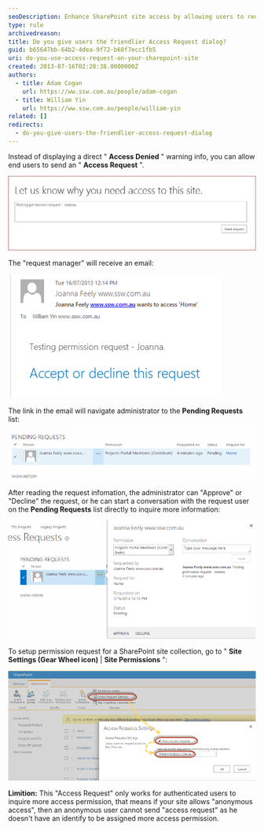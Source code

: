 ```yaml
---
seoDescription: Enhance SharePoint site access by allowing users to request permission and facilitating administrator approval or denial.
type: rule
archivedreason:
title: Do you give users the friendlier Access Request dialog?
guid: b65647bb-64b2-4dea-9f72-b68f7ecc1fb5
uri: do-you-use-access-request-on-your-sharepoint-site
created: 2013-07-16T02:20:38.0000000Z
authors:
  - title: Adam Cogan
    url: https://ww.ssw.com.au/people/adam-cogan
  - title: William Yin
    url: https://ww.ssw.com.au/people/william-yin
related: []
redirects:
  - do-you-give-users-the-friendlier-access-request-dialog
---
```


Instead of displaying a direct " **Access Denied** " warning info, you can allow end users to send an " **Access Request** ".

![Figure: Joanna is requesting access to SharePoint site](PermissionRequest.jpg)

<!--endintro-->

The "request manager" will receive an email:

![Figure: Request Notification Email Sample](637cf8_RequestNotificationEmail.png)

The link in the email will navigate administrator to the **Pending Requests** list:

![Figure: Pending Requests List](LinkToPendingRequestsList.png)

After reading the request infomation, the administrator can "Approve" or "Decline" the request, or he can start a conversation with the request user on the **Pending Requests** list directly to inquire more information:

![Figure: possible actions for requests (Approve, Decline or start a conversation with the request user)](StartAConversatioinOnPendingList.png)

To setup permission request for a SharePoint site collection, go to " **Site Settings (Gear Wheel icon)** | **Site Permissions** ":

![Figure: Open "Access Request" setting](SetupPermissionRequest.png)

**Limition:** This "Access Request" only works for authenticated users to inquire more access permission, that means if your site allows "anonymous access", then an anonymous user cannot send "access request" as he doesn't have an identify to be assigned more access permission.

